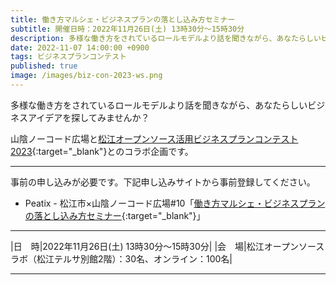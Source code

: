 ```yaml
---
title: 働き方マルシェ・ビジネスプランの落とし込み方セミナー
subtitle: 開催日時：2022年11月26日(土) 13時30分～15時30分 
description: 多様な働き方をされているロールモデルより話を聞きながら、あなたらしいビジネスアイデアを探してみませんか？
date: 2022-11-07 14:00:00 +0900
tags: ビジネスプランコンテスト
published: true
image: /images/biz-con-2023-ws.png
--- 
```


多様な働き方をされているロールモデルより話を聞きながら、あなたらしいビジネスアイデアを探してみませんか？
  
山陰ノーコード広場と[松江オープンソース活用ビジネスプランコンテスト2023](https://www.shimane-oss.org/biz-contest2023/){:target="_blank"}とのコラボ企画です。  

---
  
事前の申し込みが必要です。下記申し込みサイトから事前登録してください。  

- Peatix - 松江市×山陰ノーコード広場#10「[働き方マルシェ・ビジネスプランの落とし込み方セミナー](https://sanin-nocodehiroba-10.peatix.com/?fbclid=IwAR3tT19EW9Rw6bre_HA-C9eT6iXhCmgcgZLb91lwn61jhY5pNUKjQgAxpBM){:target="_blank"}」  

---

|<nobr>日　時</nobr>|2022年11月26日(土) 13時30分～15時30分|
|<nobr>会　場</nobr>|松江オープンソースラボ（松江テルサ別館2階）：30名、オンライン：100名|

---
